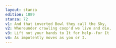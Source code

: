 ```yaml
---
layout: stanza
edition: 1889
stanza: 72
v1: And that inverted Bowl they call the Sky,
v2: Whereunder crawling coop'd we live and die,
v3: Lift not your hands to It for help--for It
v4: As impotently moves as you or I.
---
```

